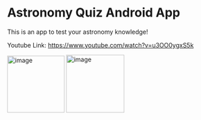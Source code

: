 # Astronomy Quiz Android App

This is an app to test your astronomy knowledge!

Youtube Link: https://www.youtube.com/watch?v=u3OO0ygxS5k

<img width="132" alt="image" src="https://user-images.githubusercontent.com/48687942/65236668-a9b75b80-db0b-11e9-9e20-e161a408bb91.png">
<img width="134" alt="image" src="https://user-images.githubusercontent.com/48687942/65236709-bd62c200-db0b-11e9-87b4-755fd3049375.png">
